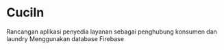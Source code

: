 # CuciIn
 Rancangan aplikasi penyedia layanan sebagai penghubung konsumen dan laundry
 Menggunakan database Firebase
